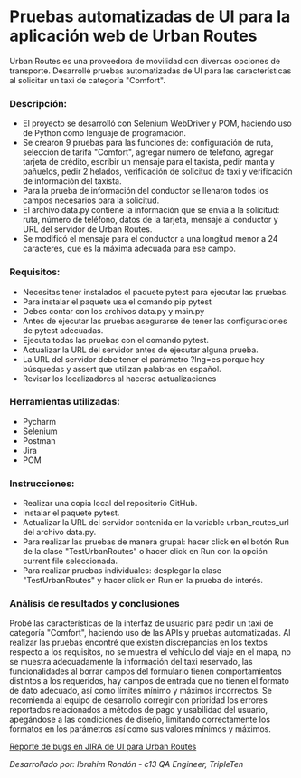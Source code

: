 # Pruebas automatizadas de UI para la aplicación web de Urban Routes

Urban Routes es una proveedora de movilidad con diversas opciones de transporte. Desarrollé pruebas automatizadas de UI para las características al solicitar un taxi de categoría "Comfort". 

### Descripción:

- El proyecto se desarrolló con Selenium WebDriver y POM, haciendo uso de Python como lenguaje de programación.
- Se crearon 9 pruebas para las funciones de: configuración de ruta, selección de tarifa "Comfort", agregar número de teléfono, agregar tarjeta de crédito, escribir un mensaje para el taxista, pedir manta y pañuelos, pedir 2 helados, verificación de solicitud de taxi y verificación de información del taxista.
- Para la prueba de información del conductor se llenaron todos los campos necesarios para la solicitud.
- El archivo data.py contiene la información que se envía a la solicitud: ruta, número de teléfono, datos de la tarjeta, mensaje al conductor y URL del servidor de Urban Routes.
- Se modificó el mensaje para el conductor a una longitud menor a 24 caracteres, que es la máxima adecuada para ese campo.


### Requisitos:
- Necesitas tener instalados el paquete pytest para ejecutar las pruebas.
- Para instalar el paquete usa el comando pip pytest
- Debes contar con los archivos data.py y main.py
- Antes de ejecutar las pruebas asegurarse de tener las configuraciones de pytest adecuadas.
- Ejecuta todas las pruebas con el comando pytest.
- Actualizar la URL del servidor antes de ejecutar alguna prueba.
- La URL del servidor debe tener el parámetro ?lng=es porque hay búsquedas y assert que utilizan palabras en español.
- Revisar los localizadores al hacerse actualizaciones 

### Herramientas utilizadas:
- Pycharm
- Selenium
- Postman
- Jira
- POM

### Instrucciones:

- Realizar una copia local del repositorio GitHub.
- Instalar el paquete pytest.
- Actualizar la URL del servidor contenida en la variable urban_routes_url del archivo data.py.
- Para realizar las pruebas de manera grupal: hacer click en el botón Run de la clase "TestUrbanRoutes" o hacer click en Run con la opción current file seleccionada.
- Para realizar pruebas individuales: desplegar la clase "TestUrbanRoutes" y hacer click en Run en la prueba de interés.

### Análisis de resultados y conclusiones

Probé las características de la interfaz de usuario para pedir un taxi de categoría "Comfort", haciendo uso de las APIs y pruebas automatizadas. Al realizar las pruebas encontré que existen discrepancias en los textos respecto a los requisitos, no se muestra el vehículo del viaje en el mapa, no se muestra adecuadamente la información del taxi reservado, las funcionalidades al borrar campos del formulario tienen comportamientos distintos a los requeridos, hay campos de entrada que no tienen el formato de dato adecuado, así como límites mínimo y máximos incorrectos. Se recomienda al equipo de desarrollo corregir con prioridad los errores reportados relacionados a métodos de pago y usabilidad del usuario, apegándose a las condiciones de diseño, limitando correctamente los formatos en los parámetros así como sus valores mínimos y máximos.

[Reporte de bugs en JIRA de UI para Urban Routes](https://drive.google.com/uc?id=1rqcf9nlp56UQTTyngQdeGd5wgGk_hPi-&export=download) 

*Desarrollado por: Ibrahim Rondón - c13 QA Engineer, TripleTen*
